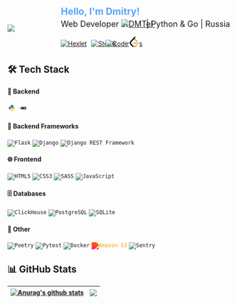 <div id="header" style="display: flex; align-items: center;">
    <img src="https://tenor.com/ru/view/text-work-computer-working-penguin-gif-16760829579653810809.gif" width="100"/>
    <div style="margin-left: 20px;">
        <h2 style="margin: 0; color: #58a6ff;">Hello, I'm Dmitry!</h2>
        <p style="margin-top: 5px; font-size: 18px;">Web Developer at 
            <a style="margin-left: -20px; margin-right: -20px;" href="https://www.dmtel.ru/" target="_blank">
                <img src="https://dmtel.ru/img/design/dmtel_logo.svg" 
                    alt="DMTel" 
                    height="24" 
                    width="90"
                >
            </a>  
            | Python & Go | Russia
        </p>
        <div style="display: flex; align-items: center">
            <a href="https://ru.hexlet.io/u/pryanik" target="_blank" style="margin-right: 10px">
                <img src="https://ru.hexlet.io/vite/assets/logo_ru_dark-PhyZTLIf.svg" 
                    alt="Hexlet" 
                    height="24" 
                    width="96"
                >
            </a>
             <a href="https://stepik.org/users/112550121/profile" target="_blank">
                <img src="https://stepik.org/static/frontend/topbar_logo.svg" 
                    alt="Stepik" 
                    height="24" 
                    width="96"
                >
            </a>
            <a style="margin-left: -25px; margin-right: -30px;" href="https://www.codewars.com/users/Pryanik0071" target="_blank">
                <img src="https://www.codewars.com/packs/assets/logo.f607a0fb.svg" 
                    alt="Codewars" 
                    height="24" 
                    width="96"
                >
            </a>
            <a href="https://leetcode.com/u/pryanik0071/" target="_blank" style="margin-bottom: 3px;">
                <img src="leetcode.svg" 
                     width="24"
                     height="24"
                     style="display: inline-block; "
                     alt="LeetCode"
                >
            </a>
        </div>
    </div>
</div>

## 🛠️ Tech Stack

#### 🧠 Backend
<code><img height="20" title="Python" src="https://raw.githubusercontent.com/github/explore/80688e429a7d4ef2fca1e82350fe8e3517d3494d/topics/python/python.png"></code>
<code><img height="20" title="Go" src="https://raw.githubusercontent.com/github/explore/80688e429a7d4ef2fca1e82350fe8e3517d3494d/topics/go/go.png"></code>

#### 🚀 Backend Frameworks
<code><img height="20" title="Flask" src="https://cdn.simpleicons.org/flask/000000"></code>
<code><img title="Django" height="20" src="https://cdn.simpleicons.org/django/092E20"></code>
<code><img height="20" title="Django REST Framework" src="https://cdn.simpleicons.org/django/FF1709"></code>

#### 🌐 Frontend
<code><img height="20" title="HTML5" src="https://cdn.simpleicons.org/html5/E34F26"></code>
<code><img height="20" alt="CSS3" title="CSS3" src="https://cdn.jsdelivr.net/gh/devicons/devicon@latest/icons/css3/css3-original.svg"></code>
<code><img height="20" title="SASS" src="https://cdn.simpleicons.org/sass/CC6699"></code>
<code><img height="20" title="JavaScript" src="https://cdn.simpleicons.org/javascript/F7DF1E"></code>

#### 🗄 Databases
<code><img title="ClickHouse" height="20" src="https://cdn.simpleicons.org/clickhouse/FFCC01"></code>
<code><img title="PostgreSQL" height="20" src="https://cdn.simpleicons.org/postgresql/4169E1"></code>
<code><img height="20" title="SQLite" src="https://cdn.simpleicons.org/sqlite/003B57"></code>

#### 🐳 Other
<code><img title="Poetry" height="20" src="https://cdn.simpleicons.org/poetry/60A5FA"></code>
<code><img title="Pytest" height="20" src="https://cdn.simpleicons.org/pytest/0A9EDC"></code>
<code><img title="Docker" height="20" src="https://cdn.simpleicons.org/docker/2496ED"></code>
<code><img height="20" alt="Amazon S3" title="Amazon S3" src="https://cdn.jsdelivr.net/gh/devicons/devicon@latest/icons/amazonwebservices/amazonwebservices-original.svg" style="filter: invert(67%) sepia(34%) saturate(3804%) hue-rotate(1deg) brightness(104%) contrast(102%)"></code>
<code><img height="20" title="Sentry" src="https://cdn.simpleicons.org/sentry/362D59"></code>

## 📊 GitHub Stats
| <a href="https://github.com/anuraghazra/github-readme-stats"><img align="center" src="https://github-readme-stats.vercel.app/api?username=Pryanik0071&show_icons=true&include_all_commits=true&theme=buefy&hide_border=true" alt="Anurag's github stats" /></a> | <a href="https://github.com/Pryanik0071/github-readme-stats"><img align="center" src="https://github-readme-stats.vercel.app/api/top-langs/?username=Pryanik0071&layout=compact&theme=buefy&hide_border=true" /></a> |
| ------------- | ------------- |
